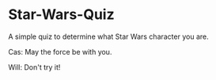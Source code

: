 # Star-Wars-Quiz
A simple quiz to determine what Star Wars character you are.

Cas: May the force be with you.

Will: Don't try it!
